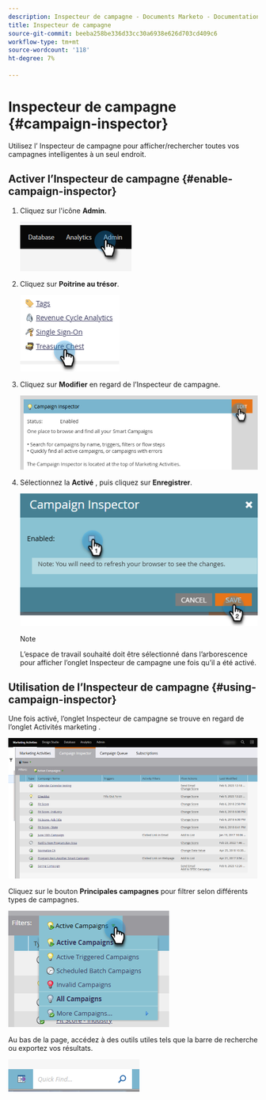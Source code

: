 ```yaml
---
description: Inspecteur de campagne - Documents Marketo - Documentation du produit
title: Inspecteur de campagne
source-git-commit: beeba258be336d33cc30a6938e626d703cd409c6
workflow-type: tm+mt
source-wordcount: '118'
ht-degree: 7%

---
```


# Inspecteur de campagne {#campaign-inspector}

Utilisez l’ Inspecteur de campagne pour afficher/rechercher toutes vos campagnes intelligentes à un seul endroit.

## Activer l’Inspecteur de campagne {#enable-campaign-inspector}

1. Cliquez sur l&#39;icône **Admin**.

   ![](assets/campaign-inspector-1.png)

1. Cliquez sur **Poitrine au trésor**.

   ![](assets/campaign-inspector-2.png)

1. Cliquez sur **Modifier** en regard de l’Inspecteur de campagne.

   ![](assets/campaign-inspector-3.png)

1. Sélectionnez la **Activé** , puis cliquez sur **Enregistrer**.

   ![](assets/campaign-inspector-4.png)

   >[!NOTE]
   >
   >L’espace de travail souhaité doit être sélectionné dans l’arborescence pour afficher l’onglet Inspecteur de campagne une fois qu’il a été activé.

## Utilisation de l’Inspecteur de campagne {#using-campaign-inspector}

Une fois activé, l’onglet Inspecteur de campagne se trouve en regard de l’onglet Activités marketing .

![](assets/campaign-inspector-5.png)

Cliquez sur le bouton **Principales campagnes** pour filtrer selon différents types de campagnes.

![](assets/campaign-inspector-6.png)

Au bas de la page, accédez à des outils utiles tels que la barre de recherche ou exportez vos résultats.

![](assets/campaign-inspector-7.png)
